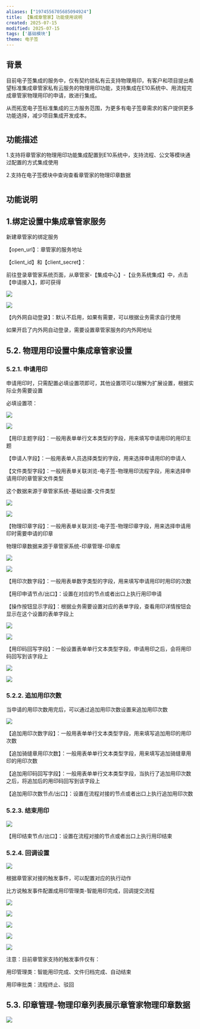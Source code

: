 ```yaml
---
aliases: ["1974556705685094924"]
title: 【集成章管家】功能使用说明
created: 2025-07-15
modified: 2025-07-15
tags: ['基础模块']
theme: 电子签
---
```


##

## 背景

目前电子签集成的服务中，仅有契约锁私有云支持物理用印，有客户和项目提出希望标准集成章管家私有云服务的物理用印功能，支持集成在E10系统中、用流程完成章管家物理用印的申请，故进行集成。

从而拓宽电子签标准集成的三方服务范围，为更多有电子签章需求的客户提供更多功能选择，减少项目集成开发成本。

#

## 功能描述

1.支持将章管家的物理用印功能集成配置到E10系统中，支持流程、公文等模块通过配置的方式集成使用

2.支持在电子签模块中查询查看章管家的物理印章数据

#

## 功能说明

## 1.绑定设置中集成章管家服务

新建章管家的绑定服务

【open\_url】：章管家的服务地址

【client\_id】和【client\_secret】：

前往登录章管家系统页面，从章管家-【集成中心】-【业务系统集成】中，点击【申请接入】，即可获得

![](https://myhelpdoc.oss-cn-heyuan.aliyuncs.com/mdimages/091580b05b6b4de8411ecb0faf7e3dc7.jpg)

![](https://myhelpdoc.oss-cn-heyuan.aliyuncs.com/mdimages/bcf8b459e61ef0416382980e9742792b.jpg)

【内外网自动登录】：默认不启用，如果有需要，可以根据业务需求自行使用

如果开启了内外网自动登录，需要设置章管家服务的内外网地址

## 5.2. 物理用印设置中集成章管家设置

### 5.2.1. 申请用印

申请用印时，只需配置必填设置项即可，其他设置项可以理解为扩展设置，根据实际业务需要设置

必填设置项：

![](https://myhelpdoc.oss-cn-heyuan.aliyuncs.com/mdimages/d00a4518f2280b1f3a7f2a737dc1cef4.jpg)

![](https://myhelpdoc.oss-cn-heyuan.aliyuncs.com/mdimages/4b574f62a89f9b9605499630b398a5c6.jpg)

【用印主题字段】：一般用表单单行文本类型的字段，用来填写申请用印的用印主题

【申请人字段】：一般用表单人员选择类型的字段，用来选择申请用印的申请人

【文件类型字段】：一般用表单关联浏览-电子签-物理用印流程字段，用来选择申请用印的章管家文件类型

这个数据来源于章管家系统-基础设置-文件类型

![](https://myhelpdoc.oss-cn-heyuan.aliyuncs.com/mdimages/67763b3299715220309916499b0de87d.jpg)

![](https://myhelpdoc.oss-cn-heyuan.aliyuncs.com/mdimages/7c2d6b99d4cac52a4b76b50672d8b0c3.jpg)

【物理印章字段】：一般用表单关联浏览-电子签-物理印章字段，用来选择申请用印时需要申请的印章

物理印章数据来源于章管家系统-印章管理-印章库

![](https://myhelpdoc.oss-cn-heyuan.aliyuncs.com/mdimages/cf066fad15dfd57bd84c1a964e55c4c2.jpg)

![](https://myhelpdoc.oss-cn-heyuan.aliyuncs.com/mdimages/a6249fde4ae1c3964bc9b027e42e38cd.jpg)

【用印次数字段】：一般用表单数字类型的字段，用来填写申请用印时用印的次数

【用印申请节点/出口】：设置在对应的节点或者出口上执行用印申请

【操作按钮显示字段】：根据业务需要设置对应的表单字段，查看用印详情按钮会显示在这个设置的表单字段上

![](https://myhelpdoc.oss-cn-heyuan.aliyuncs.com/mdimages/cd562e0409f3fa204494faebee6ce4c3.jpg)

![](https://myhelpdoc.oss-cn-heyuan.aliyuncs.com/mdimages/879d72aff4418c81f1a26853af93854e.jpg)

【用印码回写字段】：一般设置表单单行文本类型字段，申请用印之后，会将用印码回写到该字段上

![](https://myhelpdoc.oss-cn-heyuan.aliyuncs.com/mdimages/403228786e0d5138b585f738405c1722.jpg)

![](https://myhelpdoc.oss-cn-heyuan.aliyuncs.com/mdimages/97deb6ee511e6566797739a95706b016.jpg)

### 5.2.2. 追加用印次数

当申请的用印次数用完后，可以通过追加用印次数设置来追加用印次数

![](https://myhelpdoc.oss-cn-heyuan.aliyuncs.com/mdimages/dc642163021cedb17892f96ec7482dfd.jpg)

【追加用印次数字段】：一般用表单单行文本类型字段，用来填写追加用印的用印次数

【追加骑缝章用印次数】：一般用表单单行文本类型字段，用来填写追加骑缝章用印的用印次数

【追加用印码回写字段】：一般用表单单行文本类型字段，当执行了追加用印次数之后，将追加后的用印码回写到该字段上

【追加用印次数节点/出口】：设置在流程对接的节点或者出口上执行追加用印次数

### 5.2.3. 结束用印

![](https://myhelpdoc.oss-cn-heyuan.aliyuncs.com/mdimages/29c1dc0410ce3b1183a06dba29c5e480.jpg)

【用印结束节点/出口】：设置在流程对接的节点或者出口上执行用印结束

### 5.2.4. 回调设置

![](https://myhelpdoc.oss-cn-heyuan.aliyuncs.com/mdimages/e1434679248e26b11b8ed28f4e52333e.jpg)

根据章管家对接的触发事件，可以配置对应的执行动作

比方说触发事件配置成用印管理类-智能用印完成，回调提交流程

![](https://myhelpdoc.oss-cn-heyuan.aliyuncs.com/mdimages/cf12b72d54ada866e192ac61007ddaa7.jpg)

![](https://myhelpdoc.oss-cn-heyuan.aliyuncs.com/mdimages/44b1eb8a2ec970475572619f2cbdb536.jpg)

![](https://myhelpdoc.oss-cn-heyuan.aliyuncs.com/mdimages/c0521adb9260644592e33e8deb4236cc.jpg)

![](https://myhelpdoc.oss-cn-heyuan.aliyuncs.com/mdimages/e136c781948c8ba8d151725b3f894fca.jpg)

![](https://myhelpdoc.oss-cn-heyuan.aliyuncs.com/mdimages/2b491e85595099e1f5d65ce376f5a019.jpg)

注意：目前章管家支持的触发事件仅有：

用印管理类：智能用印完成、文件归档完成、自动结束

用印审批类：流程终止、驳回

## 5.3. 印章管理-物理印章列表展示章管家物理印章数据

![](https://myhelpdoc.oss-cn-heyuan.aliyuncs.com/mdimages/c8cdc21ba71846c32358d40dcd0cb76f.jpg)

